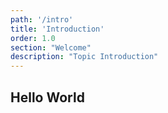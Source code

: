 ```yaml
---
path: '/intro'
title: 'Introduction'
order: 1.0
section: "Welcome"
description: "Topic Introduction"
---
```



## Hello World